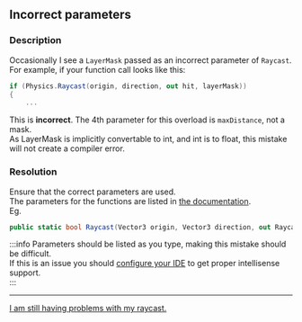 ## Incorrect parameters
### Description
Occasionally I see a `LayerMask` passed as an incorrect parameter of `Raycast`.  
For example, if your function call looks like this:  
```csharp
if (Physics.Raycast(origin, direction, out hit, layerMask))
{
    ...
```
This is **incorrect**. The 4th parameter for this overload is `maxDistance`, not a mask.  
As LayerMask is implicitly convertable to int, and int is to float, this mistake will not create a compiler error.  

### Resolution
Ensure that the correct parameters are used.  
The parameters for the functions are listed in [the documentation](https://docs.unity3d.com/ScriptReference/Physics.Raycast.html).  
Eg.  
```csharp
public static bool Raycast(Vector3 origin, Vector3 direction, out RaycastHit hitInfo, float maxDistance, int layerMask, QueryTriggerInteraction queryTriggerInteraction);
```

:::info
Parameters should be listed as you type, making this mistake should be difficult.  
If this is an issue you should [configure your IDE](../IDE%20Configuration.md) to get proper intellisense support.  
:::  

---

[I am still having problems with my raycast.](Visual%20Debugging.md)